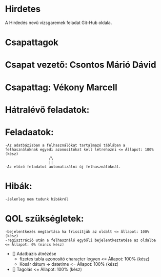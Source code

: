 # Hirdetes
A Hirdedés nevű vizsgaremek feladat Git-Hub oldala.

##

# Csapattagok


# Csapat vezető: Csontos Márió Dávid

# Csapattag: Vékony Marcell

##

# Hátralévő feladatok:

  # Feladaatok:

    -Az adatbázisban a felhasználókat tartalmazó táblában a felhasználóknak egyedi azonosítókat kell létrehozni <= Állapot: 100% (kész)
                        /\
                        ||
    -Az előző feladatot automatizálni új felhasználóknál.

  # Hibák:

    -Jelenleg nem tudunk hibákról
    
  # QOL szükségletek:

    -bejelentkezés megtartása ha frissítjük az oldalt <= Állapot: 100% (kész)
    -regisztráció után a felhasználó egybőli bejelentkeztetése az oldalba <= Állapot: 0% (nincs kész)

- [] Adatbázis átnézése 
  - fizetes tabla azonosító character legyen <=  Állapot: 100% (kész)
  - Kosár dátum -> datetime <=  Állapot: 100% (kész)
- [] Tagolás <=  Állapot: 100% (kész)

